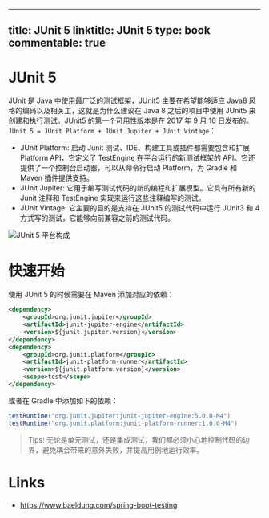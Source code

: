 
---
title: JUnit 5
linktitle: JUnit 5
type: book
commentable: true
---

# JUnit 5

JUnit 是 Java 中使用最广泛的测试框架，JUnit5 主要在希望能够适应 Java8 风格的编码以及相关工，这就是为什么建议在 Java 8 之后的项目中使用 JUnit5 来创建和执行测试。JUnit5 的第一个可用性版本是在 2017 年 9 月 10 日发布的。`JUnit 5 = JUnit Platform + JUnit Jupiter + JUnit Vintage`：

- JUnit Platform: 启动 Junit 测试、IDE、构建工具或插件都需要包含和扩展 Platform API，它定义了 TestEngine 在平台运行的新测试框架的 API。它还提供了一个控制台启动器，可以从命令行启动 Platform，为 Gradle 和 Maven 插件提供支持。
- JUnit Jupiter: 它用于编写测试代码的新的编程和扩展模型。它具有所有新的 Junit 注释和 TestEngine 实现来运行这些注释编写的测试。
- JUnit Vintage: 它主要的目的是支持在 JUnit5 的测试代码中运行 JUnit3 和 4 方式写的测试，它能够向前兼容之前的测试代码。

![JUnit 5 平台构成](https://i.postimg.cc/4x81wh5F/image.png)

# 快速开始

使用 JUnit 5 的时候需要在 Maven 添加对应的依赖：

```xml
<dependency>
    <groupId>org.junit.jupiter</groupId>
    <artifactId>junit-jupiter-engine</artifactId>
    <version>${junit.jupiter.version}</version>
</dependency>
<dependency>
    <groupId>org.junit.platform</groupId>
    <artifactId>junit-platform-runner</artifactId>
    <version>${junit.platform.version}</version>
    <scope>test</scope>
</dependency>
```

或者在 Gradle 中添加如下的依赖：

```groovy
testRuntime("org.junit.jupiter:junit-jupiter-engine:5.0.0-M4")
testRuntime("org.junit.platform:junit-platform-runner:1.0.0-M4")
```

> Tips: 无论是单元测试，还是集成测试，我们都必须小心地控制代码的边界，避免耦合带来的意外失败，并提高用例地运行效率。

# Links

- https://www.baeldung.com/spring-boot-testing

    